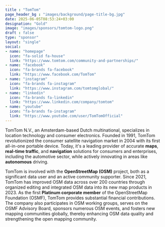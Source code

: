 ```yaml
---
title : "TomTom"
page_header_bg : "images/background/page-title-bg.jpg"
date: 2025-06-05T08:53:24+03:00
designation: "Gold"
image: "images/sponsors/tomtom-logo.png"
draft : false
type: "sponsor"
layout: "single"
social:
- name: "homepage"
  icon: "fa-solid fa-house"
  link: "https://www.tomtom.com/community-and-partnerships/"
- name: "facebook"
  icon: "fa-brands fa-facebook"
  link: "https://www.facebook.com/TomTom"
- name: "instagram"
  icon: "fa-brands fa-instagram"
  link: "https://www.instagram.com/tomtomglobal/"
- name: "linkedin"
  icon: "fa-brands fa-linkedin"
  link: "https://www.linkedin.com/company/tomtom"
- name: "youtube"
  icon: "fa-brands fa-instagram"
  link: "https://www.youtube.com/user/TomTomOfficial"
---
```


TomTom N.V., an Amsterdam-based Dutch multinational, specializes in location
technology and consumer electronics. Founded in 1991, TomTom revolutionized
the consumer satellite navigation market in 2004 with its first all-in-one
portable device. Today, it's a leading provider of accurate **maps**, **real-time
traffic**, and **navigation** solutions for consumers and enterprises, including
the automotive sector, while actively innovating in areas like **autonomous**
driving.

TomTom is involved with the **OpenStreetMap (OSM)** project, both as a significant
data user and an active community supporter. Since 2021, TomTom has improved
OSM data across over 200 countries through organized editing and integrated
OSM data into its new map products in 2023. As the first **Platinum corporate
member** of the OpenStreetMap Foundation (OSMF), TomTom provides substantial
financial contributions. The company also participates in OSM working groups,
serves on the OSMF Advisory Board, sponsors numerous OSM events, and fosters
new mapping communities globally, thereby enhancing OSM data quality and
strengthening the open mapping community.

